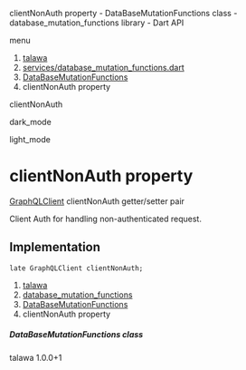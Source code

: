 




clientNonAuth property - DataBaseMutationFunctions class - database\_mutation\_functions library - Dart API







menu

1. [talawa](../../index.html)
2. [services/database\_mutation\_functions.dart](../../services_database_mutation_functions/services_database_mutation_functions-library.html)
3. [DataBaseMutationFunctions](../../services_database_mutation_functions/DataBaseMutationFunctions-class.html)
4. clientNonAuth property

clientNonAuth


dark\_mode

light\_mode




# clientNonAuth property


[GraphQLClient](https://pub.dev/documentation/graphql/5.2.0-beta.9/graphql/GraphQLClient-class.html)
clientNonAuth
getter/setter pair

Client Auth for handling non-authenticated request.


## Implementation

```
late GraphQLClient clientNonAuth;
```

 


1. [talawa](../../index.html)
2. [database\_mutation\_functions](../../services_database_mutation_functions/services_database_mutation_functions-library.html)
3. [DataBaseMutationFunctions](../../services_database_mutation_functions/DataBaseMutationFunctions-class.html)
4. clientNonAuth property

##### DataBaseMutationFunctions class





talawa
1.0.0+1






